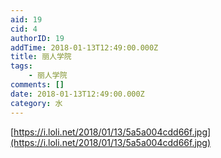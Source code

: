```yaml
---
aid: 19
cid: 4
authorID: 19
addTime: 2018-01-13T12:49:00.000Z
title: 丽人学院
tags:
    - 丽人学院
comments: []
date: 2018-01-13T12:49:00.000Z
category: 水
---
```


[https://i.loli.net/2018/01/13/5a5a004cdd66f.jpg](https://i.loli.net/2018/01/13/5a5a004cdd66f.jpg)
